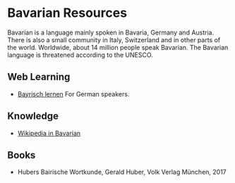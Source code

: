 # Bavarian Resources

Bavarian is a language mainly spoken in Bavaria, Germany and Austria. There is also a small community in Italy, Switzerland and in other parts of the world.
Worldwide, about 14 million people speak Bavarian. The Bavarian language is threatened according to the UNESCO.

## Web Learning

* [Bayrisch lernen](http://www.bayrisch-lernen.de/) For German speakers.


## Knowledge

* [Wikipedia in Bavarian](https://bar.wikipedia.org/)

## Books

* Hubers Bairische Wortkunde, Gerald Huber, Volk Verlag München, 2017
